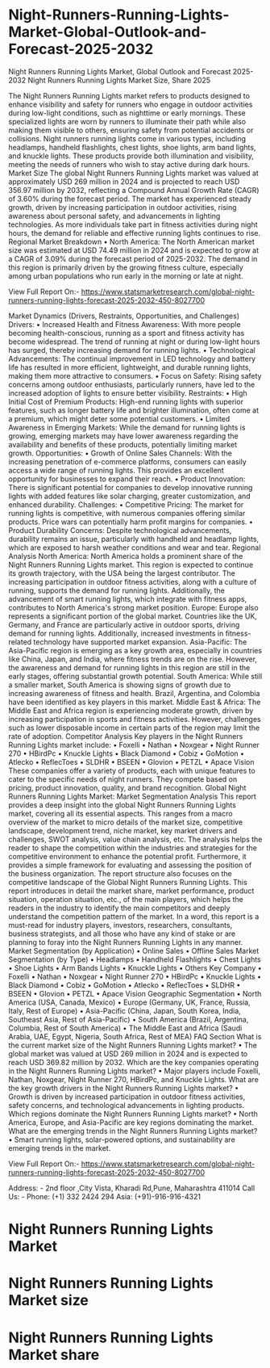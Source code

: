 # Night-Runners-Running-Lights-Market-Global-Outlook-and-Forecast-2025-2032

Night Runners Running Lights Market, Global Outlook and Forecast 2025-2032
Night Runners Running Lights Market Size, Share 2025


The Night Runners Running Lights market refers to products designed to enhance visibility and safety for runners who engage in outdoor activities during low-light conditions, such as nighttime or early mornings. These specialized lights are worn by runners to illuminate their path while also making them visible to others, ensuring safety from potential accidents or collisions. Night runners running lights come in various types, including headlamps, handheld flashlights, chest lights, shoe lights, arm band lights, and knuckle lights. These products provide both illumination and visibility, meeting the needs of runners who wish to stay active during dark hours.
Market Size
The global Night Runners Running Lights market was valued at approximately USD 269 million in 2024 and is projected to reach USD 356.97 million by 2032, reflecting a Compound Annual Growth Rate (CAGR) of 3.60% during the forecast period.
The market has experienced steady growth, driven by increasing participation in outdoor activities, rising awareness about personal safety, and advancements in lighting technologies. As more individuals take part in fitness activities during night hours, the demand for reliable and effective running lights continues to rise.
Regional Market Breakdown
•	North America: The North American market size was estimated at USD 74.49 million in 2024 and is expected to grow at a CAGR of 3.09% during the forecast period of 2025-2032. The demand in this region is primarily driven by the growing fitness culture, especially among urban populations who run early in the morning or late at night.


View Full Report On:- https://www.statsmarketresearch.com/global-night-runners-running-lights-forecast-2025-2032-450-8027700

 
Market Dynamics (Drivers, Restraints, Opportunities, and Challenges)
Drivers:
•	Increased Health and Fitness Awareness: With more people becoming health-conscious, running as a sport and fitness activity has become widespread. The trend of running at night or during low-light hours has surged, thereby increasing demand for running lights.
•	Technological Advancements: The continual improvement in LED technology and battery life has resulted in more efficient, lightweight, and durable running lights, making them more attractive to consumers.
•	Focus on Safety: Rising safety concerns among outdoor enthusiasts, particularly runners, have led to the increased adoption of lights to ensure better visibility.
Restraints:
•	High Initial Cost of Premium Products: High-end running lights with superior features, such as longer battery life and brighter illumination, often come at a premium, which might deter some potential customers.
•	Limited Awareness in Emerging Markets: While the demand for running lights is growing, emerging markets may have lower awareness regarding the availability and benefits of these products, potentially limiting market growth.
Opportunities:
•	Growth of Online Sales Channels: With the increasing penetration of e-commerce platforms, consumers can easily access a wide range of running lights. This provides an excellent opportunity for businesses to expand their reach.
•	Product Innovation: There is significant potential for companies to develop innovative running lights with added features like solar charging, greater customization, and enhanced durability.
Challenges:
•	Competitive Pricing: The market for running lights is competitive, with numerous companies offering similar products. Price wars can potentially harm profit margins for companies.
•	Product Durability Concerns: Despite technological advancements, durability remains an issue, particularly with handheld and headlamp lights, which are exposed to harsh weather conditions and wear and tear.
Regional Analysis
North America:
North America holds a prominent share of the Night Runners Running Lights market. This region is expected to continue its growth trajectory, with the USA being the largest contributor. The increasing participation in outdoor fitness activities, along with a culture of running, supports the demand for running lights. Additionally, the advancement of smart running lights, which integrate with fitness apps, contributes to North America's strong market position.
Europe:
Europe also represents a significant portion of the global market. Countries like the UK, Germany, and France are particularly active in outdoor sports, driving demand for running lights. Additionally, increased investments in fitness-related technology have supported market expansion.
Asia-Pacific:
The Asia-Pacific region is emerging as a key growth area, especially in countries like China, Japan, and India, where fitness trends are on the rise. However, the awareness and demand for running lights in this region are still in the early stages, offering substantial growth potential.
South America:
While still a smaller market, South America is showing signs of growth due to increasing awareness of fitness and health. Brazil, Argentina, and Colombia have been identified as key players in this market.
Middle East & Africa:
The Middle East and Africa region is experiencing moderate growth, driven by increasing participation in sports and fitness activities. However, challenges such as lower disposable income in certain parts of the region may limit the rate of adoption.
Competitor Analysis
Key players in the Night Runners Running Lights market include:
•	Foxelli
•	Nathan
•	Noxgear
•	Night Runner 270
•	HBirdPc
•	Knuckle Lights
•	Black Diamond
•	Cobiz
•	GoMotion
•	Atlecko
•	ReflecToes
•	SLDHR
•	BSEEN
•	Glovion
•	PETZL
•	Apace Vision
These companies offer a variety of products, each with unique features to cater to the specific needs of night runners. They compete based on pricing, product innovation, quality, and brand recognition.
Global Night Runners Running Lights Market: Market Segmentation Analysis
This report provides a deep insight into the global Night Runners Running Lights market, covering all its essential aspects. This ranges from a macro overview of the market to micro details of the market size, competitive landscape, development trend, niche market, key market drivers and challenges, SWOT analysis, value chain analysis, etc.
The analysis helps the reader to shape the competition within the industries and strategies for the competitive environment to enhance the potential profit. Furthermore, it provides a simple framework for evaluating and assessing the position of the business organization. The report structure also focuses on the competitive landscape of the Global Night Runners Running Lights. This report introduces in detail the market share, market performance, product situation, operation situation, etc., of the main players, which helps the readers in the industry to identify the main competitors and deeply understand the competition pattern of the market.
In a word, this report is a must-read for industry players, investors, researchers, consultants, business strategists, and all those who have any kind of stake or are planning to foray into the Night Runners Running Lights in any manner.
Market Segmentation (by Application)
•	Online Sales
•	Offline Sales
Market Segmentation (by Type)
•	Headlamps
•	Handheld Flashlights
•	Chest Lights
•	Shoe Lights
•	Arm Bands Lights
•	Knuckle Lights
•	Others
Key Company
•	Foxelli
•	Nathan
•	Noxgear
•	Night Runner 270
•	HBirdPc
•	Knuckle Lights
•	Black Diamond
•	Cobiz
•	GoMotion
•	Atlecko
•	ReflecToes
•	SLDHR
•	BSEEN
•	Glovion
•	PETZL
•	Apace Vision
Geographic Segmentation
•	North America (USA, Canada, Mexico)
•	Europe (Germany, UK, France, Russia, Italy, Rest of Europe)
•	Asia-Pacific (China, Japan, South Korea, India, Southeast Asia, Rest of Asia-Pacific)
•	South America (Brazil, Argentina, Columbia, Rest of South America)
•	The Middle East and Africa (Saudi Arabia, UAE, Egypt, Nigeria, South Africa, Rest of MEA)
FAQ Section
What is the current market size of the Night Runners Running Lights market?
•	The global market was valued at USD 269 million in 2024 and is expected to reach USD 369.82 million by 2032.
Which are the key companies operating in the Night Runners Running Lights market?
•	Major players include Foxelli, Nathan, Noxgear, Night Runner 270, HBirdPc, and Knuckle Lights.
What are the key growth drivers in the Night Runners Running Lights market?
•	Growth is driven by increased participation in outdoor fitness activities, safety concerns, and technological advancements in lighting products.
Which regions dominate the Night Runners Running Lights market?
•	North America, Europe, and Asia-Pacific are key regions dominating the market.
What are the emerging trends in the Night Runners Running Lights market?
•	Smart running lights, solar-powered options, and sustainability are emerging trends in the market.

View Full Report On:- https://www.statsmarketresearch.com/global-night-runners-running-lights-forecast-2025-2032-450-8027700

Address: - 2nd floor ,City Vista, Kharadi Rd,Pune, Maharashtra 411014
              Call Us: - Phone: (+1) 332 2424 294
                               Asia: (+91)-916-916-4321

# Night Runners Running Lights Market
# Night Runners Running Lights Market size
# Night Runners Running Lights Market share

